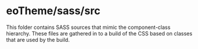 # eoTheme/sass/src

This folder contains SASS sources that mimic the component-class hierarchy. These files
are gathered in to a build of the CSS based on classes that are used by the build.
